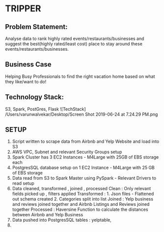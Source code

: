 # TRIPPER

## Problem Statement:
Analyse data to rank highly rated events/restaurants/businesses and suggest the best(highly rated/least cost) place to stay around these events/restaurants/businesses.

## Business Case
Helping Busy Professionals to find the right vacation home based on what they like/want to do!

## Technology Stack:
S3, Spark, PostGres, Flask
![TechStack] /Users/varunwalvekar/Desktop/Screen Shot 2019-06-24 at 7.24.29 PM.png


## SETUP
1. Script written to scrape data from Airbnb and Yelp Website and load into S3
2. AWS VPC, Subnet and relevant Security Groups setup
3. Spark Cluster has 3 EC2 Instances - M4Large with 25GB of EBS storage each
4. PostgresSQL database setup on 1 EC2 Instance - M4Large with 25 GB of EBS storage
5. Data read from S3 to Spark Master using PySpark - Relevant Drivers to read setup
6. Data cleaned, transformed , joined , processed
  Clean : Only relevant fields picked up , filters applied
  Transformed : 1. Json files - Flattened out schema created 2. Categories split into list
  Joined : Yelp business and reviews joined together and Airbnb Listings and Reviews joined together
  Processed : Haversine Function to calculate the distances between Airbnb and Yelp Business
7. Data pushed into  PostgresSQL tables : yelptable, 
8. 

